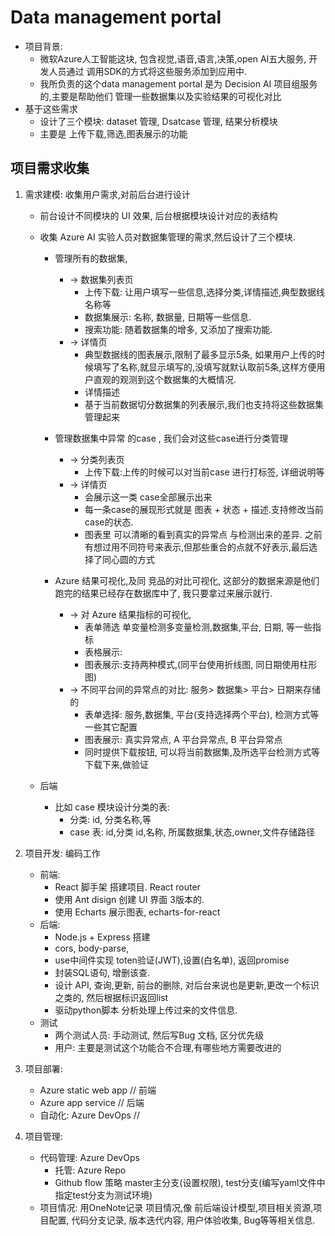 # Data management portal

- 项目背景:
    - 微软Azure人工智能这块, 包含视觉,语音,语言,决策,open AI五大服务, 开发人员通过 调用SDK的方式将这些服务添加到应用中.
    - 我所负责的这个data management portal 是为 Decision AI 项目组服务的,主要是帮助他们 管理一些数据集以及实验结果的可视化对比 
- 基于这些需求
    - 设计了三个模块: dataset 管理, Dsatcase 管理, 结果分析模块
    - 主要是 上传下载,筛选,图表展示的功能

## 项目需求收集

1. 需求建模: 收集用户需求,对前后台进行设计

    - 前台设计不同模块的 UI 效果, 后台根据模块设计对应的表结构
    - 收集 Azure AI 实验人员对数据集管理的需求,然后设计了三个模块.

        - 管理所有的数据集,  
            - -> 数据集列表页
                - 上传下载: 让用户填写一些信息,选择分类,详情描述,典型数据线名称等
                - 数据集展示: 名称, 数据量, 日期等一些信息.
                - 搜索功能: 随着数据集的增多, 又添加了搜索功能.
            - -> 详情页
                - 典型数据线的图表展示,限制了最多显示5条, 如果用户上传的时候填写了名称,就显示填写的,没填写就默认取前5条,这样方便用户直观的观测到这个数据集的大概情况.
                - 详情描述
                - 基于当前数据切分数据集的列表展示,我们也支持将这些数据集管理起来
        - 管理数据集中异常 的case , 我们会对这些case进行分类管理
            - -> 分类列表页 
                - 上传下载:上传的时候可以对当前case 进行打标签, 详细说明等 
            - -> 详情页
                - 会展示这一类 case全部展示出来
                - 每一条case的展现形式就是 图表 + 状态 + 描述.支持修改当前case的状态.
                - 图表里 可以清晰的看到真实的异常点 与检测出来的差异. 之前有想过用不同符号来表示,但那些重合的点就不好表示,最后选择了同心圆的方式

        - Azure 结果可视化,及同 竞品的对比可视化, 这部分的数据来源是他们跑完的结果已经存在数据库中了, 我只要拿过来展示就行.
            - -> 对 Azure 结果指标的可视化,
                - 表单筛选 单变量检测多变量检测,数据集,平台, 日期, 等一些指标
                - 表格展示:
                - 图表展示:支持两种模式,(同平台使用折线图, 同日期使用柱形图)
            - -> 不同平台间的异常点的对比: 服务> 数据集> 平台> 日期来存储的
                - 表单选择: 服务,数据集, 平台(支持选择两个平台), 检测方式等一些其它配置
                - 图表展示: 真实异常点, A 平台异常点, B 平台异常点
                - 同时提供下载按钮, 可以将当前数据集,及所选平台检测方式等下载下来,做验证

    - 后端
        - 比如 case 模块设计分类的表:
            - 分类: id, 分类名称,等
            - case 表: id,分类 id,名称, 所属数据集,状态,owner,文件存储路径

2. 项目开发: 编码工作
    - 前端:
        - React 脚手架 搭建项目. React router
        - 使用 Ant disign 创建 UI 界面 3版本的.
        - 使用 Echarts 展示图表, echarts-for-react
    - 后端:
        - Node.js + Express 搭建
        - cors, body-parse,
        - use中间件实现 toten验证(JWT),设置(白名单), 返回promise
        - 封装SQL语句, 增删该查.
        - 设计 API, 查询,更新, 前台的删除, 对后台来说也是更新,更改一个标识之类的, 然后根据标识返回list
        - 驱动python脚本 分析处理上传过来的文件信息.
    - 测试
        - 两个测试人员: 手动测试, 然后写Bug 文档, 区分优先级
        - 用户: 主要是测试这个功能合不合理,有哪些地方需要改进的
3. 项目部署:
    - Azure static web app  // 前端
    - Azure app service     // 后端
    - 自动化: Azure DevOps   // 
4. 项目管理:
    - 代码管理: Azure DevOps
        - 托管: Azure Repo   
        - Github flow 策略 master主分支(设置权限), test分支(编写yaml文件中指定test分支为测试环境)  
    - 项目情况: 用OneNote记录 项目情况,像 前后端设计模型,项目相关资源,项目配置, 代码分支记录, 版本迭代内容, 用户体验收集, Bug等等相关信息.
  